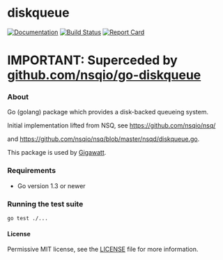 # diskqueue

[![Documentation](https://godoc.org/github.com/gigawattio/diskqueue?status.svg)](https://godoc.org/github.com/gigawattio/diskqueue)
[![Build Status](https://travis-ci.org/gigawattio/diskqueue.svg?branch=master)](https://travis-ci.org/gigawattio/diskqueue)
[![Report Card](https://goreportcard.com/badge/github.com/gigawattio/diskqueue)](https://goreportcard.com/report/github.com/gigawattio/diskqueue)

# IMPORTANT: Superceded by [github.com/nsqio/go-diskqueue](https://github.com/nsqio/go-diskqueue)

### About

Go (golang) package which provides a disk-backed queueing system.

Initial implementation lifted from NSQ, see https://github.com/nsqio/nsq/

and https://github.com/nsqio/nsq/blob/master/nsqd/diskqueue.go.

This package is used by [Gigawatt](http://gigawatt.io/).

### Requirements

* Go version 1.3 or newer

### Running the test suite

    go test ./...

#### License

Permissive MIT license, see the [LICENSE](LICENSE) file for more information.
